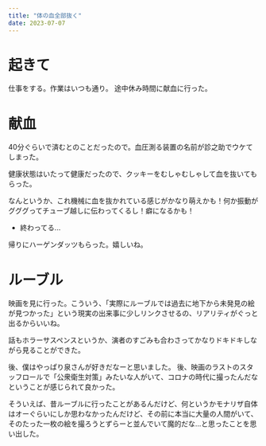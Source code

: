 ```yaml
---
title: "体の血全部抜く"
date: 2023-07-07
---
```


# 起きて

仕事をする。作業はいつも通り。
途中休み時間に献血に行った。
# 献血

40分ぐらいで済むとのことだったので。血圧測る装置の名前が診之助でウケてしまった。

健康状態はいたって健康だったので、クッキーをむしゃむしゃして血を抜いてもらった。

なんというか、これ機械に血を抜かれている感じがかなり萌えかも！何か振動がグググってチューブ越しに伝わってくるし！癖になるかも！
- 終わってる...

帰りにハーゲンダッツもらった。嬉しいね。

# ルーブル

映画を見に行った。こういう、「実際にルーブルでは過去に地下から未発見の絵が見つかった」という現実の出来事に少しリンクさせるの、リアリティがぐっと出るからいいね。

話もホラーサスペンスというか、演者のすごみも合わさってかなりドキドキしながら見ることができた。


後、僕はやっぱり泉さんが好きだなーと思いました。
後、映画のラストのスタッフロールで「公衆衛生対策」みたいな人がいて、コロナの時代に撮ったんだなということが感じられて良かった。

そういえば、昔ルーブルに行ったことがあるんだけど、何というかモナリザ自体はオーぐらいにしか思わなかったんだけど、その前に本当に大量の人間がいて、そのたった一枚の絵を撮ろうとずらーと並んでいて魔的だな...と思ったことを思い出した。